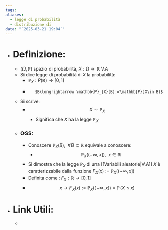 ```yaml
---
tags: 
aliases:
  - legge di probabilità
  - distribuzione di
data: "`2025-03-21 19:04`"
---
```

- # Definizione:
	- $(\Omega, \mathbb{P})$ spazio di probabilità, $X: \Omega\to \mathbb{R}$ V.A
	- Si dice legge di probabilità di $X$ la probabilità:
		- $\mathbb{P}_{X}:P(\mathbb{R})\to[0,1]$
		-        $B\longrightarrow \mathbb{P}_{X}(B):=\mathbb{P}(X\in B)$
	- Si scrive:
		- $$X\sim \mathbb{P}_{X}$$
			- Significa che $X$ ha la legge $\mathbb{P}_{X}$
	- ### OSS:
		- Conoscere $\mathbb{P}_{X}(B ),\ \ \forall B \subset \mathbb{R}$ equivale a conoscere:
			- $$\mathbb{P}_{X}((- \infty,x]),\ \ x\in \mathbb{R}$$
		- Si dimostra che la legge $\mathbb{P}_{X}$ di una [[Variabili aleatorie|V.A]] $X$ è caratterizzabile dalla funzione $F_{X}(x):=\mathbb{P}_{X}((- \infty, x])$
		- Definita come : $F_{X}: \mathbb{R}\to [0,1]$
		- $$x \to F_{X}(x):=\mathbb{P}_{X}((- \infty, x]) = \mathbb{P}(X\le x)$$
- # Link Utili:
	- 